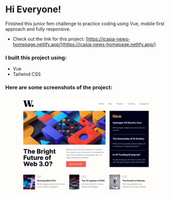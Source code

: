# Hi Everyone!

Finished this junior fem challenge to practice coding using Vue, mobile first approach and fully responsive.

- Check out the link for this project: [https://jcasia-news-homepage.netlify.app/](https://jcasia-news-homepage.netlify.app/)

### I built this project using:

- Vue
- Tailwind CSS

### Here are some screenshots of the project:

![](./src/assets/images/desk-sc.png)
